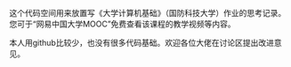 这个代码空间用来放置写《大学计算机基础》（国防科技大学）作业的思考记录。您可于“网易中国大学MOOC”免费查看该课程的教学视频等内容。

本人用github比较少，也没有很多代码基础。欢迎各位大佬在讨论区提出改进意见。
